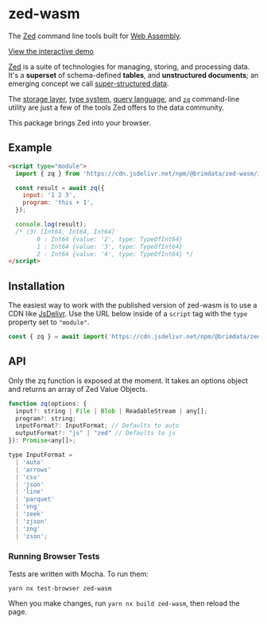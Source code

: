 # zed-wasm

The [Zed](https://zed.brimdata.io/) command line tools built for [Web Assembly](https://webassembly.org/).

[View the interactive demo](https://observablehq.com/d/4064e8ce0f7b7e51)

[Zed](https://zed.brimdata.io/) is a suite of technologies for managing,
storing, and processing data. It's a **superset** of schema-defined **tables**,
and **unstructured documents**; an emerging concept we call
[super-structured data](https://zed.brimdata.io/docs/formats#2-zed-a-super-structured-pattern").

The [storage layer](https://zed.brimdata.io/docs/formats),
[type system](https://zed.brimdata.io/docs/formats/zed),
[query language](https://zed.brimdata.io/docs/language/overview),
and [`zq`](https://zed.brimdata.io/docs/commands/zq) command-line utility are
just a few of the tools Zed offers to the data community.

This package brings Zed into your browser.

## Example

```html
<script type="module">
  import { zq } from 'https://cdn.jsdelivr.net/npm/@brimdata/zed-wasm/index.js';

  const result = await zq({
    input: '1 2 3',
    program: 'this + 1',
  });

  console.log(result);
  /* (3) [Int64, Int64, Int64]
        0 : Int64 {value: '2', type: TypeOfInt64}
        1 : Int64 {value: '3', type: TypeOfInt64}
        2 : Int64 {value: '4', type: TypeOfInt64} */
</script>
```

## Installation

The easiest way to work with the published version of zed-wasm is to use a CDN
like [JsDelivr](https://www.jsdelivr.com/). Use the URL below inside of a
`script` tag with the `type` property set to `"module"`.

```js
const { zq } = await import('https://cdn.jsdelivr.net/npm/@brimdata/zed-wasm/index.js');
```

## API

Only the zq function is exposed at the moment. It takes an options object and returns an array of Zed Value Objects.

```js
function zq(options: {
  input?: string | File | Blob | ReadableStream | any[];
  program?: string;
  inputFormat?: InputFormat; // Defaults to auto
  outputFormat?: "js" | "zed" // Defaults to js
}): Promise<any[]>;

type InputFormat =
  | 'auto'
  | 'arrows'
  | 'csv'
  | 'json'
  | 'line'
  | 'parquet'
  | 'vng'
  | 'zeek'
  | 'zjson'
  | 'zng'
  | 'zson';
```

### Running Browser Tests

Tests are written with Mocha. To run them:

```
yarn nx test-browser zed-wasm
```

When you make changes, run `yarn nx build zed-wasm`, then reload the page.
